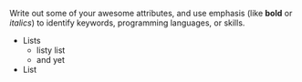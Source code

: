 Write out some of your awesome attributes, and use emphasis (like **bold** or _italics_) to identify keywords, programming languages, or skills. 
* Lists
  * listy list
  * and yet
* List
